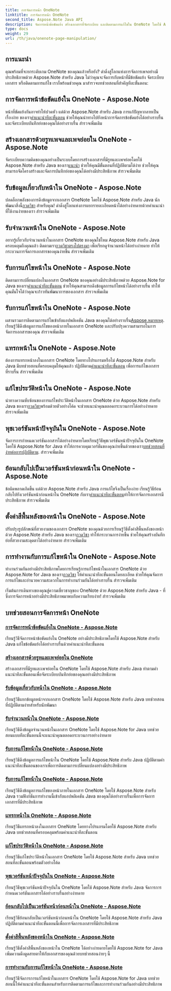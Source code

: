 ```yaml
---
title: การจัดการหน้า OneNote
linktitle: การจัดการหน้า OneNote
second_title: Aspose.Note Java API
description: จัดการหน้าข้อขัดแย้ง สร้างเอกสารที่จัดระเบียบ และติดตามการแก้ไขใน OneNote โดยใช้ Aspose.Note สำหรับ Java บทช่วยสอนทีละขั้นตอนสำหรับการจัดการเอกสารอย่างมีประสิทธิภาพ
type: docs
weight: 29
url: /th/java/onenote-page-manipulation/
---
```


## การแนะนำ

คุณพร้อมที่จะยกระดับเกม OneNote ของคุณแล้วหรือยัง? ดำดิ่งสู่โลกแห่งการจัดการเพจอย่างมีประสิทธิภาพด้วย Aspose.Note สำหรับ Java ไม่ว่าคุณจะจัดการกับหน้าที่มีข้อขัดแย้ง จัดระเบียบเอกสาร หรือติดตามการแก้ไข เราก็พร้อมช่วยคุณ มาสำรวจบทช่วยสอนที่สำคัญทีละขั้นตอน:

## การจัดการหน้าข้อขัดแย้งใน OneNote - Aspose.Note
 หน้าที่ขัดแย้งกันอาจทำให้ปวดหัว แต่ด้วย Aspose.Note สำหรับ Java การแก้ปัญหากลายเป็นเรื่องง่าย ของเรา[คำแนะนำทีละขั้นตอน](./conflict-page-manipulation/) ช่วยให้คุณนำทางไปยังหน้าการจัดการข้อขัดแย้งได้อย่างราบรื่น และจัดระเบียบบันทึกย่อของคุณได้อย่างราบรื่น สำรวจเพิ่มเติม

## สร้างเอกสารด้วยรูทเพจและเพจย่อยใน OneNote - Aspose.Note
 จัดระเบียบความคิดของคุณอย่างเป็นระบบโดยการสร้างเอกสารที่มีรูทและเพจย่อยโดยใช้ Aspose.Note สำหรับ Java ของเรา[แนะนำ](./create-document-with-root-and-sub-pages/) ช่วยให้คุณมีขั้นตอนที่ปฏิบัติตามได้ง่าย ช่วยให้คุณสามารถจัดโครงสร้างและจัดการบันทึกย่อของคุณได้อย่างมีประสิทธิภาพ สำรวจเพิ่มเติม

## รับข้อมูลเกี่ยวกับหน้าใน OneNote - Aspose.Note
 ปลดล็อกพลังของการดึงข้อมูลจากเอกสาร OneNote โดยใช้ Aspose.Note สำหรับ Java นักพัฒนาสิ่งนี้[กวดวิชา](./get-information-about-pages/) สำหรับคุณ! ดำดิ่งสู่โลกแห่งการแยกรายละเอียดหน้าได้อย่างง่ายดายด้วยคำแนะนำที่ใช้งานง่ายของเรา สำรวจเพิ่มเติม

## รับจำนวนหน้าใน OneNote - Aspose.Note
 อยากรู้เกี่ยวกับจำนวนหน้าในเอกสาร OneNote ของคุณใช่ไหม Aspose.Note สำหรับ Java ครอบคลุมถึงคุณแล้ว ติดตามเรา[กวดวิชาตรงไปตรงมา](./get-page-count/) เพื่อเรียกดูจำนวนหน้าได้อย่างง่ายดาย ทำให้กระบวนการจัดการเอกสารของคุณง่ายขึ้น สำรวจเพิ่มเติม

## รับการแก้ไขหน้าใน OneNote - Aspose.Note
ติดตามการเปลี่ยนแปลงในเอกสาร OneNote ของคุณอย่างมีประสิทธิภาพด้วย Aspose.Note for Java ของเรา[คำแนะนำทีละขั้นตอน](./get-page-revisions/) ช่วยให้คุณสามารถดึงข้อมูลการแก้ไขหน้าได้อย่างราบรื่น ทำให้คุณมั่นใจได้ว่าคุณจะก้าวทันพัฒนาการของเอกสาร สำรวจเพิ่มเติม

## รับการแก้ไขหน้าใน OneNote - Aspose.Note
 ผสานรวมการติดตามการแก้ไขเข้ากับแอปพลิเคชัน Java ของคุณได้อย่างราบรื่น[Aspose.หมายเหตุ](https://link-to-aspose.note). เรียนรู้วิธีดึงข้อมูลการแก้ไขของหน้าภายในเอกสาร OneNote และปรับปรุงความสามารถในการจัดการเอกสารของคุณ สำรวจเพิ่มเติม

## แทรกหน้าใน OneNote - Aspose.Note
 ต้องการแทรกหน้าลงในเอกสาร OneNote โดยทางโปรแกรมหรือไม่ Aspose.Note สำหรับ Java มีบทช่วยสอนที่ครอบคลุมให้คุณแล้ว ปฏิบัติตาม[คำแนะนำทีละขั้นตอน](./insert-pages/) เพื่อการแก้ไขเอกสารที่ราบรื่น สำรวจเพิ่มเติม

## แก้ไขประวัติหน้าใน OneNote - Aspose.Note
 นำทางความซับซ้อนของการแก้ไขประวัติหน้าในเอกสาร OneNote ด้วย Aspose.Note สำหรับ Java ของเรา[กวดวิชา](./modify-page-history/)พร้อมด้วยตัวอย่างโค้ด จะช่วยแนะนำคุณตลอดกระบวนการได้อย่างง่ายดาย สำรวจเพิ่มเติม

## พุชเวอร์ชันหน้าปัจจุบันใน OneNote - Aspose.Note
 จัดการการกำหนดเวอร์ชันเอกสารได้อย่างง่ายดายโดยเรียนรู้วิธีพุชเวอร์ชันหน้าปัจจุบันใน OneNote โดยใช้ Aspose.Note for Java ทำให้การควบคุมเวอร์ชันของคุณง่ายขึ้นด้วยของเรา[บทช่วยสอนที่ง่ายต่อการปฏิบัติตาม](./push-current-page-version/). สำรวจเพิ่มเติม

## ย้อนกลับไปเป็นเวอร์ชันหน้าก่อนหน้าใน OneNote - Aspose.Note
 ข้อผิดพลาดเกิดขึ้น แต่ด้วย Aspose.Note สำหรับ Java การแก้ไขจึงเป็นเรื่องง่าย เรียนรู้วิธีย้อนกลับไปยังเวอร์ชันหน้าก่อนหน้าใน OneNote กับเรา[คำแนะนำทีละขั้นตอน](./roll-back-to-previous-page-version/)ทำให้การจัดการเอกสารมีประสิทธิภาพ สำรวจเพิ่มเติม

## ตั้งค่าสีพื้นหลังของหน้าใน OneNote - Aspose.Note
 ปรับปรุงรูปลักษณ์ที่สวยงามของเอกสาร OneNote ของคุณด้วยการเรียนรู้วิธีตั้งค่าสีพื้นหลังของหน้าด้วย Aspose.Note สำหรับ Java ของเรา[กวดวิชา](./set-page-background-color/) ทำให้กระบวนการง่ายขึ้น ช่วยให้คุณสร้างบันทึกย่อที่สวยงามสะดุดตาได้อย่างง่ายดาย สำรวจเพิ่มเติม

## การทำงานกับการแก้ไขหน้าใน OneNote - Aspose.Note
ทำงานร่วมกันอย่างมีประสิทธิภาพโดยการเรียนรู้การแก้ไขหน้าในเอกสาร OneNote ด้วย Aspose.Note for Java ของเรา[กวดวิชา](./working-with-page-revisions/) ให้คำแนะนำทีละขั้นตอนโดยละเอียด ช่วยให้คุณจัดการการแก้ไขและอำนวยความสะดวกในการทำงานร่วมกันได้อย่างราบรื่น สำรวจเพิ่มเติม

เริ่มต้นการเดินทางของคุณสู่ความเชี่ยวชาญของ OneNote ด้วย Aspose.Note สำหรับ Java - ที่ซึ่งการจัดการหน้าอย่างมีประสิทธิภาพมาพบกับความเรียบง่าย! สำรวจเพิ่มเติม
## บทช่วยสอนการจัดการหน้า OneNote
### [การจัดการหน้าข้อขัดแย้งใน OneNote - Aspose.Note](./conflict-page-manipulation/)
เรียนรู้วิธีจัดการหน้าข้อขัดแย้งใน OneNote อย่างมีประสิทธิภาพโดยใช้ Aspose.Note สำหรับ Java แก้ไขข้อขัดแย้งได้อย่างราบรื่นด้วยคำแนะนำทีละขั้นตอน
### [สร้างเอกสารด้วยรูทและเพจย่อยใน OneNote](./create-document-with-root-and-sub-pages/)
สร้างเอกสารที่มีรูทและเพจย่อยใน OneNote โดยใช้ Aspose.Note สำหรับ Java ทำตามคำแนะนำทีละขั้นตอนเพื่อจัดระเบียบบันทึกย่อของคุณอย่างมีประสิทธิภาพ
### [รับข้อมูลเกี่ยวกับหน้าใน OneNote - Aspose.Note](./get-information-about-pages/)
เรียนรู้วิธีแยกข้อมูลหน้าจากเอกสาร OneNote โดยใช้ Aspose.Note สำหรับ Java บทช่วยสอนที่ปฏิบัติตามง่ายสำหรับนักพัฒนา
### [รับจำนวนหน้าใน OneNote - Aspose.Note](./get-page-count/)
เรียนรู้วิธีดึงข้อมูลจำนวนหน้าในเอกสาร OneNote โดยใช้ Aspose.Note for Java บทช่วยสอนแบบทีละขั้นตอนนี้จะแนะนำคุณตลอดกระบวนการอย่างง่ายดาย
### [รับการแก้ไขหน้าใน OneNote - Aspose.Note](./get-page-revisions/)
เรียนรู้วิธีดึงข้อมูลการแก้ไขหน้าใน OneNote โดยใช้ Aspose.Note สำหรับ Java ปฏิบัติตามคำแนะนำทีละขั้นตอนของเราเพื่อการติดตามการเปลี่ยนแปลงอย่างมีประสิทธิภาพ
### [รับการแก้ไขหน้าใน OneNote - Aspose.Note](./get-revisions-of-pages/)
เรียนรู้วิธีดึงข้อมูลการแก้ไขของหน้าภายในเอกสาร OneNote โดยใช้ Aspose.Note สำหรับ Java รวมฟังก์ชันการทำงานนี้เข้ากับแอปพลิเคชัน Java ของคุณได้อย่างราบรื่นเพื่อการจัดการเอกสารที่มีประสิทธิภาพ
### [แทรกหน้าใน OneNote - Aspose.Note](./insert-pages/)
เรียนรู้วิธีแทรกหน้าลงในเอกสาร OneNote โดยทางโปรแกรมโดยใช้ Aspose.Note สำหรับ Java บทช่วยสอนที่ครอบคลุมพร้อมคำแนะนำทีละขั้นตอน
### [แก้ไขประวัติหน้าใน OneNote - Aspose.Note](./modify-page-history/)
เรียนรู้วิธีแก้ไขประวัติหน้าในเอกสาร OneNote โดยใช้ Aspose.Note สำหรับ Java บทช่วยสอนทีละขั้นตอนพร้อมตัวอย่างโค้ด
### [พุชเวอร์ชันหน้าปัจจุบันใน OneNote - Aspose.Note](./push-current-page-version/)
เรียนรู้วิธีพุชเวอร์ชันหน้าปัจจุบันใน OneNote โดยใช้ Aspose.Note สำหรับ Java จัดการการกำหนดเวอร์ชันเอกสารได้อย่างราบรื่นอย่างง่ายดาย
### [ย้อนกลับไปเป็นเวอร์ชันหน้าก่อนหน้าใน OneNote - Aspose.Note](./roll-back-to-previous-page-version/)
เรียนรู้วิธีย้อนกลับเป็นเวอร์ชันหน้าก่อนหน้าใน OneNote โดยใช้ Aspose.Note สำหรับ Java ปฏิบัติตามคำแนะนำทีละขั้นตอนนี้เพื่อการจัดการเอกสารที่มีประสิทธิภาพ
### [ตั้งค่าสีพื้นหลังของหน้าใน OneNote - Aspose.Note](./set-page-background-color/)
เรียนรู้วิธีตั้งค่าสีพื้นหลังของหน้าใน OneNote ได้อย่างง่ายดายโดยใช้ Aspose.Note for Java เพิ่มความดึงดูดสายตาให้กับเอกสารของคุณด้วยบทช่วยสอนง่ายๆ นี้
### [การทำงานกับการแก้ไขหน้าใน OneNote - Aspose.Note](./working-with-page-revisions/)
เรียนรู้วิธีจัดการการแก้ไขหน้าในเอกสาร OneNote โดยใช้ Aspose.Note for Java บทช่วยสอนนี้ให้คำแนะนำทีละขั้นตอนสำหรับการติดตามการแก้ไขและการทำงานร่วมกันอย่างมีประสิทธิภาพ